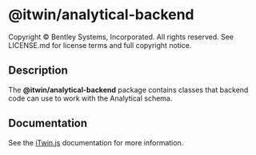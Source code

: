 # @itwin/analytical-backend

Copyright © Bentley Systems, Incorporated. All rights reserved. See LICENSE.md for license terms and full copyright notice.

## Description

The **@itwin/analytical-backend** package contains classes that backend code can use to work with the Analytical schema.

## Documentation

See the [iTwin.js](https://www.itwinjs.org) documentation for more information.
